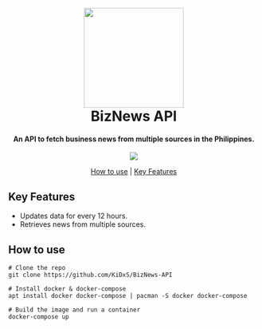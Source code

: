 <h1 align="center">
  <br>
  <img src="https://raw.githubusercontent.com/KiDxS/BizNews-API/dev/docs/img/logo.png?token=AKL2UL22A2LJXT4BT673ZCTBUNZRQ" height="200" width="200">
  <br>
  BizNews API
</h1>
<h4 align="center">
  An API to fetch business news from multiple sources in the Philippines. 
</h4>
<div align="center">
  <img src="https://img.shields.io/badge/chat-on%20facebook-orange">
</div>
<p align="center">
  <a href="#how-to-use">How to use</a> |
  <a href="#key-features">Key Features</a>
  
</p>

## Key Features
- Updates data for every 12 hours.
- Retrieves news from multiple sources.

## How to use
```
# Clone the repo
git clone https://github.com/KiDxS/BizNews-API

# Install docker & docker-compose
apt install docker docker-compose | pacman -S docker docker-compose

# Build the image and run a container
docker-compose up
```

